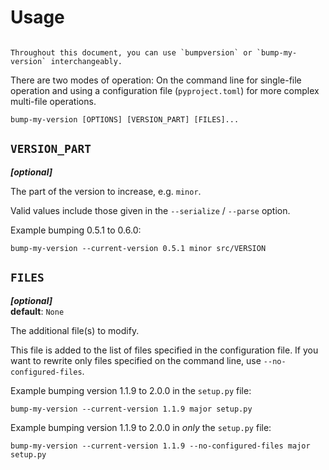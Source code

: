 # Usage

```{admonition} NOTE

Throughout this document, you can use `bumpversion` or `bump-my-version` interchangeably.
```

There are two modes of operation: On the command line for single-file operation
and using a configuration file (`pyproject.toml`) for more complex multi-file operations.

```console
bump-my-version [OPTIONS] [VERSION_PART] [FILES]...
```

## `VERSION_PART`

_**[optional]**_

The part of the version to increase, e.g. `minor`.

Valid values include those given in the `--serialize` / `--parse` option.

Example bumping 0.5.1 to 0.6.0:

```console
bump-my-version --current-version 0.5.1 minor src/VERSION
```


## `FILES`

_**[optional]**_<br />
**default**: `None`

The additional file(s) to modify.

This file is added to the list of files specified in the configuration file. If you want to rewrite only files
specified on the command line, use `--no-configured-files`.

Example bumping version 1.1.9 to 2.0.0 in the `setup.py` file:

```console
bump-my-version --current-version 1.1.9 major setup.py
```

Example bumping version 1.1.9 to 2.0.0 in _only_ the `setup.py` file:

```console
bump-my-version --current-version 1.1.9 --no-configured-files major setup.py
```
